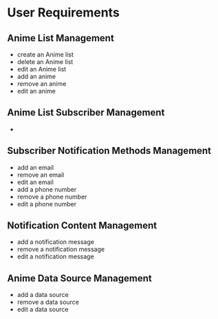 # User Requirements

## Anime List Management
- create an Anime list
- delete an Anime list
- edit an Anime list
- add an anime
- remove an anime
- edit an anime

## Anime List Subscriber Management
- 

## Subscriber Notification Methods Management
- add an email
- remove an email
- edit an email
- add a phone number
- remove a phone number
- edit a phone number

## Notification Content Management
- add a notification message
- remove a notification message
- edit a notification message

## Anime Data Source Management
- add a data source
- remove a data source
- edit a data source
